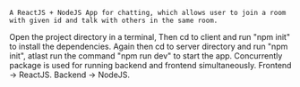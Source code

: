 `A ReactJS + NodeJS App for chatting, which allows user to join a room with given id and talk with others in the same room.`

Open the project directory in a terminal,
Then cd to client and run "npm init" to install the dependencies.
Again then cd to server directory and run "npm init", atlast run the command "npm run dev" to start the app.
Concurrently package is used for running backend and frontend simultaneously.
Frontend -> ReactJS.
Backend -> NodeJS.
